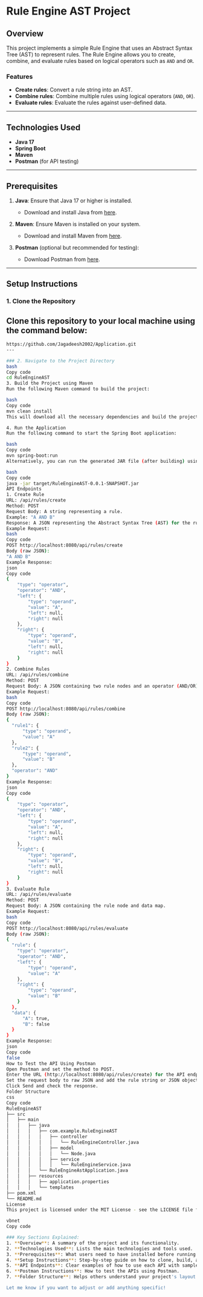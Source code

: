 # Rule Engine AST Project

## Overview
This project implements a simple Rule Engine that uses an Abstract Syntax Tree (AST) to represent rules. The Rule Engine allows you to create, combine, and evaluate rules based on logical operators such as `AND` and `OR`.

### Features
- **Create rules**: Convert a rule string into an AST.
- **Combine rules**: Combine multiple rules using logical operators (`AND`, `OR`).
- **Evaluate rules**: Evaluate the rules against user-defined data.

---

## Technologies Used
- **Java 17**
- **Spring Boot**
- **Maven**
- **Postman** (for API testing)

---

## Prerequisites

1. **Java**: Ensure that Java 17 or higher is installed.
   - Download and install Java from [here](https://www.oracle.com/java/technologies/javase-jdk17-downloads.html).
   
2. **Maven**: Ensure Maven is installed on your system.
   - Download and install Maven from [here](https://maven.apache.org/download.cgi).
   
3. **Postman** (optional but recommended for testing):
   - Download Postman from [here](https://www.postman.com/downloads/).

---

## Setup Instructions

### 1. Clone the Repository
Clone this repository to your local machine using the command below:
---
```bash
https://github.com/Jagadeesh2002/Application.git
---

### 2. Navigate to the Project Directory
bash
Copy code
cd RuleEngineAST
3. Build the Project using Maven
Run the following Maven command to build the project:

bash
Copy code
mvn clean install
This will download all the necessary dependencies and build the project.

4. Run the Application
Run the following command to start the Spring Boot application:

bash
Copy code
mvn spring-boot:run
Alternatively, you can run the generated JAR file (after building) using:

bash
Copy code
java -jar target/RuleEngineAST-0.0.1-SNAPSHOT.jar
API Endpoints
1. Create Rule
URL: /api/rules/create
Method: POST
Request Body: A string representing a rule.
Example: "A AND B"
Response: A JSON representing the Abstract Syntax Tree (AST) for the rule.
Example Request:
bash
Copy code
POST http://localhost:8080/api/rules/create
Body (raw JSON):
"A AND B"
Example Response:
json
Copy code
{
    "type": "operator",
    "operator": "AND",
    "left": {
        "type": "operand",
        "value": "A",
        "left": null,
        "right": null
    },
    "right": {
        "type": "operand",
        "value": "B",
        "left": null,
        "right": null
    }
}
2. Combine Rules
URL: /api/rules/combine
Method: POST
Request Body: A JSON containing two rule nodes and an operator (AND/OR).
Example Request:
bash
Copy code
POST http://localhost:8080/api/rules/combine
Body (raw JSON):
{
  "rule1": {
      "type": "operand",
      "value": "A"
  },
  "rule2": {
      "type": "operand",
      "value": "B"
  },
  "operator": "AND"
}
Example Response:
json
Copy code
{
    "type": "operator",
    "operator": "AND",
    "left": {
        "type": "operand",
        "value": "A",
        "left": null,
        "right": null
    },
    "right": {
        "type": "operand",
        "value": "B",
        "left": null,
        "right": null
    }
}
3. Evaluate Rule
URL: /api/rules/evaluate
Method: POST
Request Body: A JSON containing the rule node and data map.
Example Request:
bash
Copy code
POST http://localhost:8080/api/rules/evaluate
Body (raw JSON):
{
  "rule": {
    "type": "operator",
    "operator": "AND",
    "left": {
        "type": "operand",
        "value": "A"
    },
    "right": {
        "type": "operand",
        "value": "B"
    }
  },
  "data": {
      "A": true,
      "B": false
  }
}
Example Response:
json
Copy code
false
How to Test the API Using Postman
Open Postman and set the method to POST.
Enter the URL (http://localhost:8080/api/rules/create) for the API endpoint you want to test.
Set the request body to raw JSON and add the rule string or JSON object.
Click Send and check the response.
Folder Structure
css
Copy code
RuleEngineAST
├── src
│   ├── main
│   │   ├── java
│   │   │   ├── com.example.RuleEngineAST
│   │   │   │   ├── controller
│   │   │   │   │   └── RuleEngineController.java
│   │   │   │   ├── model
│   │   │   │   │   └── Node.java
│   │   │   │   ├── service
│   │   │   │   │   └── RuleEngineService.java
│   │   │   └── RuleEngineAstApplication.java
│   │   ├── resources
│   │   │   ├── application.properties
│   │   │   └── templates
├── pom.xml
└── README.md
License
This project is licensed under the MIT License - see the LICENSE file for details.

vbnet
Copy code

### Key Sections Explained:
1. **Overview**: A summary of the project and its functionality.
2. **Technologies Used**: Lists the main technologies and tools used.
3. **Prerequisites**: What users need to have installed before running the project.
4. **Setup Instructions**: Step-by-step guide on how to clone, build, and run the project.
5. **API Endpoints**: Clear examples of how to use each API with sample requests and responses.
6. **Postman Instructions**: How to test the APIs using Postman.
7. **Folder Structure**: Helps others understand your project's layout.

Let me know if you want to adjust or add anything specific!
